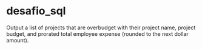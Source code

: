 # desafio_sql
Output a list of projects that are overbudget with their project name, project budget, and prorated total employee expense (rounded to the next dollar amount).
